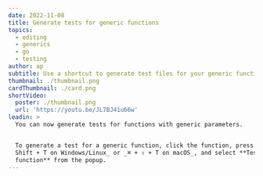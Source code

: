 ```yaml
---
date: 2022-11-08
title: Generate tests for generic functions
topics:
  - editing
  - generics
  - go
  - testing
author: ap
subtitle: Use a shortcut to generate test files for your generic functions.
thumbnail: ./thumbnail.png
cardThumbnail: ./card.png
shortVideo:
  poster: ./thumbnail.png
  url: 'https://youtu.be/JL7BJ41u66w'
leadin: >
  You can now generate tests for functions with generic parameters. 


  To generate a test for a generic function, click the function, press _Ctrl +
  Shift + T on Windows/Linux_ or _⌘ + ⇧ + T on macOS_, and select **Test for
  function** from the popup.
---
```


